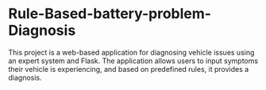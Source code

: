 # Rule-Based-battery-problem-Diagnosis
This project is a web-based application for diagnosing vehicle issues using an expert system and Flask. The application allows users to input symptoms their vehicle is experiencing, and based on predefined rules, it provides a diagnosis.
